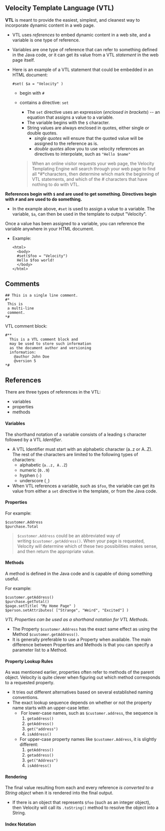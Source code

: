 ## Velocity Template Language (**VTL**)

**VTL** is meant to provide the easiest, simplest, and cleanest way to incorporate dynamic content in a web page.

- VTL uses *references* to embed dynamic content in a web site, and a variable is one type of reference.

- Variables are one type of reference that can refer to something defined in the Java code, or it can get its value from a VTL *statement* in the web page itself.  

- Here is an example of a VTL statement that could be embedded in an HTML document:

  ```velocity
  #set( $a = "Velocity" )
  ```

  - begin with `#`

  - contains a directive: `set`

    - The `set` directive uses an expression (*enclosed in brackets*) -- an equation that assigns a value to a variable.
    - The variable begins with the `$` character.
    - String values are always enclosed in quotes, either single or double quotes.
      - *single quotes* will ensure that the quoted value will be assigned to the reference as is.
      - *double quotes* allow you to use velocity references an directives to interpolate, such as `"Hello $name"`

    > When an online visitor requests your web page, the Velocity Templating Engine will search through your web page to find all *#*characters, then determine which mark the beginning of VTL statements, and which of the *#* characters that have nothing to do with VTL. 

**References begin with `$` and are used to get something. Directives begin with `#` and are used to do something.**

- In the example above, `#set` is used to assign a value to a variable. The variable, `$a`, can then be used in the template to output "Velocity".



Once a value has been assigned to a variable, you can reference the variable anywhere in your HTML document.

- Example:

  ```velocity
  <html>
    <body>
    #set($foo = "Velocity")
    Hello $foo world!
    </body>
  </html>
  ```



## Comments

```velocity
## This is a single line comment.
#*
 This is 
 a multi-line 
 comment.
*#
```

VTL comment block:

```velocity
#**
  This is a VTL comment block and 
  may be used to store such information
  as the document author and versioning
  information:
  	@author John Doe
  	@version 5
*#
```

## References

There are three types of references in the VTL: 

- variables
- properties
- methods

#### Variables

The shorthand notation of a variable consists of a leading `$` character followed by a VTL *Identifier*.

- A VTL Identifier must start with an alphabetic character (a..z or A..Z). The rest of the characters are limited to the following types of characters:
  - alphabetic (`a..z, A..Z`)
  - numeric (`0..9`)
  - hyphen (`-`)
  - underscore (`_`)
- When VTL references a variable, such as `$foo`, the variable can get its value from either a `set` directive in the template, or from the Java code. 

#### Properties

For example:

```velocity
$customer.Address
$purchase.Total
```

> `$customer.Address` could be an abbreviated way of writing `$customer.getAddress()`. When your page is requested, Velocity will determine which of these two possibilities makes sense, and then return the appropriate value. 

#### Methods

A method is defined in the Java code and is capable of doing something useful.

For example:

```velocity
$customer.getAddress()
$purchase.getTotal()
$page.setTitle( "My Home Page" )
$person.setAttributes( ["Strange", "Weird", "Excited"] )
```

*VTL Properties can be used as a shorthand notation for VTL Methods*. 

- The Property `$customer.Address` has the exact same effect as using the Method `$customer.getAddress()`. 
- It is generally preferable to use a Property when available. The main difference between Properties and Methods is that you can specify a parameter list to a Method. 

#### Property Lookup Rules

As was mentioned earlier, properties often refer to methods of the parent object. Velocity is quite clever when figuring out which method corresponds to a requested property. 

- It tries out different alternatives based on several established naming conventions. 
- The exact lookup sequence depends on whether or not the property name starts with an upper-case letter. 
  -  For lower-case names, such as `$customer.address`, the sequence is 
    1. `getaddress()`
    2. `getAddress()`
    3. `get("address")`
    4. `isAddress()`
  - For upper-case property names like `$customer.Address`, it is slightly different:
    1. `getAddress()`
    2. `getaddress()`
    3. `get("Address")`
    4. `isAddress()`

#### Rendering

The final value resulting from each and every reference *is converted to a String object* when it is rendered into the final output.

- If there is an object that represents `$foo` (such as an integer object), then Velocity will call its `.toString()` method to resolve the object into a String.

#### Index Notation



